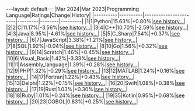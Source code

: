 ---layout: default---|Mar 2024|Mar 2023|Programming Language|Ratings|Change|History|
|----------|----------|-----------------------|---------|--------|---------|
|1|1|Python|15.63%|+0.80%|[see history...](Python.md)|
|2|2|C|11.17%|-3.56%|[see history...](C.md)|
|3|4|C++|10.70%|-2.59%|[see history...](C++.md)|
|4|3|Java|8.95%|-4.61%|[see history...](Java.md)|
|5|5|C_Sharp|7.54%|+0.37%|[see history...](C_Sharp.md)|
|6|7|JavaScript|3.38%|+1.21%|[see history...](JavaScript.md)|
|7|8|SQL|1.92%|-0.04%|[see history...](SQL.md)|
|8|10|Go|1.56%|+0.32%|[see history...](Go.md)|
|9|14|Scratch|1.46%|+0.45%|[see history...](Scratch.md)|
|10|6|Visual_Basic|1.42%|-3.33%|[see history...](Visual_Basic.md)|
|11|11|Assembly_language|1.39%|+0.28%|[see history...](Assembly_language.md)|
|12|9|PHP|1.32%|-0.29%|[see history...](PHP.md)|
|13|12|MATLAB|1.24%|+0.16%|[see history...](MATLAB.md)|
|14|17|Fortran|1.22%|+0.43%|[see history...](Fortran.md)|
|15|13|Delphi|1.22%|+0.15%|[see history...](Delphi.md)|
|16|20|Swift|1.08%|+0.38%|[see history...](Swift.md)|
|17|19|Rust|1.03%|+0.30%|[see history...](Rust.md)|
|18|18|Ruby|1.01%|+0.24%|[see history...](Ruby.md)|
|19|35|Kotlin|0.95%|+0.68%|[see history...](Kotlin.md)|
|20|23|COBOL|0.83%|+0.25%|[see history...](COBOL.md)|
